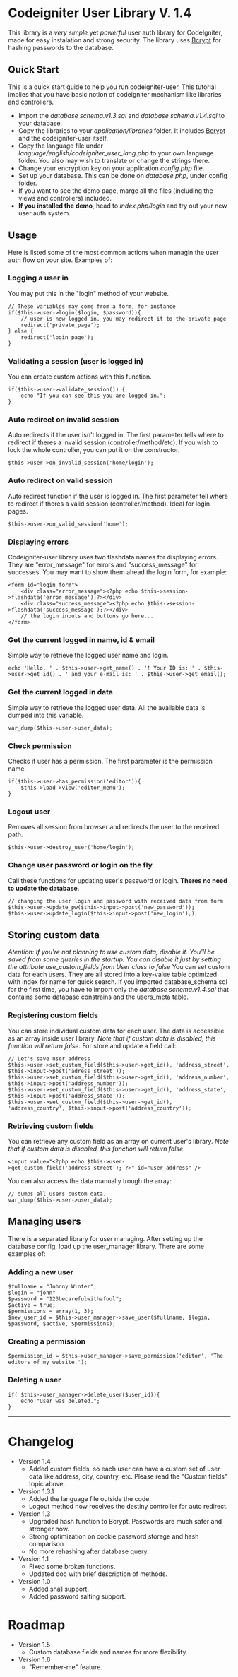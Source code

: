 # Codeigniter User Library V. 1.4
This library is a *very simple* yet *powerful* user auth library for CodeIgniter, made for easy instalation and strong security. The library uses [Bcrypt](http://codahale.com/how-to-safely-store-a-password/) for hashing passwords to the database.
## Quick Start
This is a quick start guide to help you run codeigniter-user. This tutorial implies that you have basic notion of codeigniter mechanism like libraries and controllers.

* Import the _database schema.v1.3.sql_ and _database schema.v1.4.sql_ to your database.
* Copy the libraries to your _application/libraries_ folder. It includes [Bcrypt](https://github.com/waldirbertazzijr/codeigniter-bcrypt) and the codeigniter-user itself.
* Copy the language file under _language/english/codeigniter_user_lang.php_ to your own language folder. You also may wish to translate or change the strings there.
* Change your encryption key on your application _config.php_ file.
* Set up your database. This can be done on _database.php_, under config folder.
* If you want to see the demo page, marge all the files (including the views and controllers) included.
* **If you installed the demo**, head to _index.php/login_ and try out your new user auth system.

## Usage
Here is listed some of the most common actions when managin the user auth flow on your site. Examples of:
### Logging a user in
You may put this in the "login" method of your website.

	// These variables may come from a form, for instance
	if($this->user->login($login, $password)){
		// user is now logged in, you may redirect it to the private page
		redirect('private_page');
	} else {
		redirect('login_page');
	}

### Validating a session (user is logged in)
You can create custom actions with this function.

	if($this->user->validate_session()) {
		echo "If you can see this you are logged in.";
	}

### Auto redirect on invalid session
Auto redirects if the user isn't logged in. The first parameter tells where to redirect if theres a invalid session (controller/method/etc). If you wish to lock the whole controller, you can put it on the constructor.

	$this->user->on_invalid_session('home/login');

### Auto redirect on valid session
Auto redirect function if the user is logged in. The first parameter tell where to redirect if theres a valid session (controller/method). Ideal for login pages.

	$this->user->on_valid_session('home');

### Displaying errors
Codeigniter-user library uses two flashdata names for displaying errors. They are "error_message" for errors and "success_message" for successes. You may want to show them ahead the login form, for example:

	<form id="login_form">
		<div class="error_message"><?php echo $this->session->flashdata('error_message');?></div>
		<div class="success_message"><?php echo $this->session->flashdata('success_message');?></div>
		// the login inputs and buttons go here...
	</form>

### Get the current logged in name, id & email
Simple way to retrieve the logged user name and login.

	echo 'Hello, ' . $this->user->get_name() . '! Your ID is: ' . $this->user->get_id() . ' and your e-mail is: ' . $this->user->get_email();


### Get the current logged in data
Simple way to retrieve the logged user data. All the available data is dumped into this variable.

	var_dump($this->user->user_data);


### Check permission
Checks if user has a permission. The first parameter is the permission name.

	if($this->user->has_permission('editor')){
		$this->load->view('editor_menu');
	}


### Logout user
Removes all session from browser and redirects the user to the received path.

	$this->user->destroy_user('home/login');

### Change user password or login on the fly
Call these functions for updating user's password or login. **Theres no need to update the database**.

	// changing the user login and password with received data from form
	$this->user->update_pw($this->input->post('new_password'));
	$this->user->update_login($this->input->post('new_login'););

## Storing custom data
*Atention: If you're not planning to use custom data, disable it. You'll be saved from some queries in the startup. You can disable it just by setting the attribute use_custom_fields from User class to false*
You can set custom data for each users. They are all stored into a key-value table optimized with index for name for quick search.
If you imported database_schema.sql for the first time, you have to import only the _database schema.v1.4.sql_ that contains some database constrains and the users_meta table.

### Registering custom fields
You can store individual custom data for each user. The data is accessible as an array inside user library. _Note that if custom data is disabled, this function will return false_. For store and update a field call:

	// Let's save user address
	$this->user->set_custom_field($this->user->get_id(), 'address_street',	$this->input->post('adress_street'));
	$this->user->set_custom_field($this->user->get_id(), 'address_number',	$this->input->post('address_number'));
	$this->user->set_custom_field($this->user->get_id(), 'address_state',	$this->input->post('address_state'));
	$this->user->set_custom_field($this->user->get_id(), 'address_country',	$this->input->post('address_country'));

### Retrieving custom fields
You can retrieve any custom field as an array on current user's library. _Note that if custom data is disabled, this function will return false_.

	<input value="<?php echo $this->user->get_custom_field('address_street'); ?>" id="user_address" />

You can also access the data manually trough the array:
	
	// dumps all users custom data.
	var_dump($this->user->user_data);

## Managing users
There is a separated library for user managing. After setting up the database config, load up the user_manager library. There are some examples of:

### Adding a new user
	$fullname = "Johnny Winter";
	$login = "john"
	$password = "123becarefulwithafool";
	$active = true;
	$permissions = array(1, 3);
	$new_user_id = $this->user_manager->save_user($fullname, $login, $password, $active, $permissions);


### Creating a permission
	$permission_id = $this->user_manager->save_permission('editor', 'The editors of my website.');

### Deleting a user
	if( $this->user_manager->delete_user($user_id)){
		echo "User was deleted.";
	}

---
# Changelog
* Version 1.4
	* Added custom fields, so each user can have a custom set of user data like address, city, country, etc. Please read the "Custom fields" topic above.
* Version 1.3.1
	* Added the language file outside the code.
	* Logout method now receives the destiny controller for auto redirect.
* Version 1.3
	* Upgraded hash function to Bcrypt. Passwords are much safer and stronger now.
	* Strong optimization on cookie password storage and hash comparison
	* No more rehashing after database query.
* Version 1.1
	* Fixed some broken functions.
	* Updated doc with brief description of methods.
* Version 1.0
	* Added sha1 support.
	* Added password salting support.

# Roadmap
* Version 1.5
	* Custom database fields and names for more flexibility.
* Version 1.6
	* "Remember-me" feature.